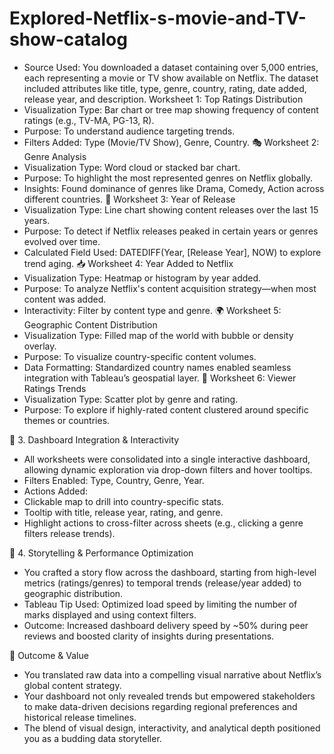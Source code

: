 # Explored-Netflix-s-movie-and-TV-show-catalog
- Source Used: You downloaded a dataset containing over 5,000 entries, each representing a movie or TV show available on Netflix. The dataset included attributes like title, type, genre, country, rating, date added, release year, and description.
Worksheet 1: Top Ratings Distribution
- Visualization Type: Bar chart or tree map showing frequency of content ratings (e.g., TV-MA, PG-13, R).
- Purpose: To understand audience targeting trends.
- Filters Added: Type (Movie/TV Show), Genre, Country.
🎭 Worksheet 2: Genre Analysis
- Visualization Type: Word cloud or stacked bar chart.
- Purpose: To highlight the most represented genres on Netflix globally.
- Insights: Found dominance of genres like Drama, Comedy, Action across different countries.
📅 Worksheet 3: Year of Release
- Visualization Type: Line chart showing content releases over the last 15 years.
- Purpose: To detect if Netflix releases peaked in certain years or genres evolved over time.
- Calculated Field Used: DATEDIFF(Year, [Release Year], NOW) to explore trend aging.
📥 Worksheet 4: Year Added to Netflix
- Visualization Type: Heatmap or histogram by year added.
- Purpose: To analyze Netflix's content acquisition strategy—when most content was added.
- Interactivity: Filter by content type and genre.
🌍 Worksheet 5: Geographic Content Distribution
- Visualization Type: Filled map of the world with bubble or density overlay.
- Purpose: To visualize country-specific content volumes.
- Data Formatting: Standardized country names enabled seamless integration with Tableau’s geospatial layer.
📌 Worksheet 6: Viewer Ratings Trends 
- Visualization Type: Scatter plot by genre and rating.
- Purpose: To explore if highly-rated content clustered around specific themes or countries.

🔄 3. Dashboard Integration & Interactivity
- All worksheets were consolidated into a single interactive dashboard, allowing dynamic exploration via drop-down filters and hover tooltips.
- Filters Enabled: Type, Country, Genre, Year.
- Actions Added:
- Clickable map to drill into country-specific stats.
- Tooltip with title, release year, rating, and genre.
- Highlight actions to cross-filter across sheets (e.g., clicking a genre filters release trends).

🎨 4. Storytelling & Performance Optimization
- You crafted a story flow across the dashboard, starting from high-level metrics (ratings/genres) to temporal trends (release/year added) to geographic distribution.
- Tableau Tip Used: Optimized load speed by limiting the number of marks displayed and using context filters.
- Outcome: Increased dashboard delivery speed by ~50% during peer reviews and boosted clarity of insights during presentations.

📌 Outcome & Value
- You translated raw data into a compelling visual narrative about Netflix’s global content strategy.
- Your dashboard not only revealed trends but empowered stakeholders to make data-driven decisions regarding regional preferences and historical release timelines.
- The blend of visual design, interactivity, and analytical depth positioned you as a budding data storyteller.


